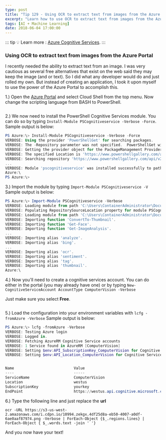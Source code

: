 ```yaml
---
type: post
title: "Tip 129 - Using OCR to extract text from images from the Azure Portal"
excerpt: "Learn how to use OCR to extract text from images from the Azure Portal"
tags: [AI + Machine Learning]
date: 2018-06-04 17:00:00
---
```


::: tip
:bulb: Learn more : [Azure Cognitive Services](https://docs.microsoft.com/azure/cognitive-services?WT.mc_id=docs-azuredevtips-azureappsdev).
:::

### Using OCR to extract text from images from the Azure Portal

I recently needed the ability to extract text from an image. I was very cautious as several free alternatives that exist on the web said they may keep the image (and or text). So I did what any developer would do and just rolled my own. But instead of creating an application, I took it upon myself to use the power of the Azure Portal to accomplish this.

1.) Open the [Azure Portal](www.portal.azure.com) and select Cloud Shell from the top menu. Now change the scripting language from BASH to PowerShell.

<img :src="$withBase('/files/powershell1.png')">

2.) We now need to install the PowerShell Cognitive Services module. You can do so by typing `Install-Module PSCognitiveservice -Verbose -Force`. Sample output is below:

```powershell
PS Azure:\> Install-Module PSCognitiveservice -Verbose -Force
VERBOSE: Using the provider 'PowerShellGet' for searching packages.
VERBOSE: The -Repository parameter was not specified.  PowerShellGet will use all of the registered repositories.
VERBOSE: Getting the provider object for the PackageManagement Provider 'NuGet'.
VERBOSE: The specified Location is 'https://www.powershellgallery.com/api/v2/' and PackageManagementProvider is 'NuGet'.
VERBOSE: Searching repository 'https://www.powershellgallery.com/api/v2/FindPackagesById()?id='PSCognitiveservice'' for ''.
...
VERBOSE: Module 'pscognitiveservice' was installed successfully to path 'C:\Users\ContainerAdministrator\Documents\WindowsPowerShell\Modules\pscognitiveservice\0.3.5'.
Azure:\
PS Azure:\>
```

3.) Import the module by typing `Import-Module PSCognitiveservice -V` Sample output is below:

```powershell
PS Azure:\> Import-Module PSCognitiveservice -Verbose
VERBOSE: Loading module from path 'C:\Users\ContainerAdministrator\Documents\WindowsPowerShell\Modules\PSCognitiveservice\0.3.5\PSCognitiveservice.psd1'.
VERBOSE: Populating RepositorySourceLocation property for module PSCognitiveservice.
VERBOSE: Loading module from path 'C:\Users\ContainerAdministrator\Documents\WindowsPowerShell\Modules\PSCognitiveservice\0.3.5\PSCognitiveService.psm1'.
VERBOSE: Importing function 'ConvertTo-Thumbnail'.
VERBOSE: Importing function 'Get-Face'.
VERBOSE: Importing function 'Get-ImageAnalysis'.
...
VERBOSE: Importing alias 'analyze'.
VERBOSE: Importing alias 'bing'.
...
VERBOSE: Importing alias 'ocr'.
VERBOSE: Importing alias 'sentiment'.
VERBOSE: Importing alias 'tag'.
VERBOSE: Importing alias 'thumbnail'.
Azure:\
```

4.) Now you'll need to create a cognitive services account. You can do either in the portal (you may already have one) or by typing `New-CognitiveServiceAccount AccountType ComputerVision -Verbose`

Just make sure you select **Free**.

<img :src="$withBase('/files/powershell2.png')">

5.) Load the configuration into your environment variables with `lcfg -fromAzure -Verbose` Sample output is below:

```powershell
PS Azure:\> lcfg -fromAzure -Verbose
VERBOSE: Testing Azure login
VERBOSE: Logged in.
VERBOSE: Fetching AzureRM Cognitive Service accounts
VERBOSE: 1 Service found in AzureRM [ComputerVision]
VERBOSE: Setting $env:API_SubscriptionKey_ComputerVision for Cognitive Service: ComputerVision
VERBOSE: Setting $env:API_Location_ComputerVision for Cognitive Service: ComputerVision


Name                           Value
----                           -----
ServiceName                    ComputerVision
Location                       westus
SubscriptionKey                yourkey
EndPoint                       https://westus.api.cognitive.microsoft.com/vision/v1.0
```

6.) Type the following line and just replace the **url**

`ocr -URL https://s3-us-west-2.amazonaws.com/i.cdpn.io/10994.zekgx.4df25d8a-eb50-4007-a0df-6ae0aaf87974.png -Verbose | ForEach-Object {$_.regions.lines} | ForEach-Object { $_.words.text -join ' '}`

And you now have your text!
